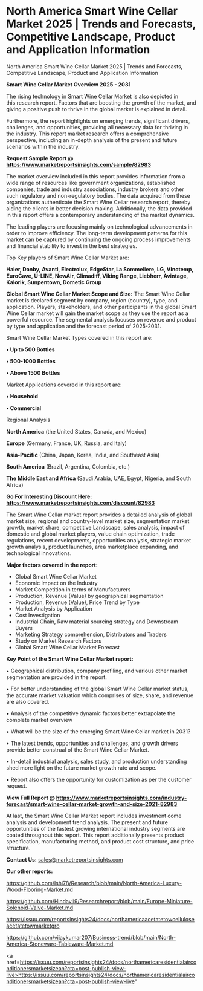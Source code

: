 # North America Smart Wine Cellar Market 2025 | Trends and Forecasts, Competitive Landscape, Product and Application Information
North America Smart Wine Cellar Market 2025 | Trends and Forecasts, Competitive Landscape, Product and Application Information

<Strong> Smart Wine Cellar Market Overview 2025 - 2031</strong>

The rising technology in Smart Wine Cellar Market is also depicted in this research report. Factors that are boosting the growth of the market, and giving a positive push to thrive in the global market is explained in detail.

Furthermore, the report highlights on emerging trends, significant drivers, challenges, and opportunities, providing all necessary data for thriving in the industry. This report market research offers a comprehensive perspective, including an in-depth analysis of the present and future scenarios within the industry.

<strong>Request Sample Report @ <a href=https://www.marketreportsinsights.com/sample/82983>https://www.marketreportsinsights.com/sample/82983</a></strong>

The market overview included in this report provides information from a wide range of resources like government organizations, established companies, trade and industry associations, industry brokers and other such regulatory and non-regulatory bodies. The data acquired from these organizations authenticate the Smart Wine Cellar research report, thereby aiding the clients in better decision making. Additionally, the data provided in this report offers a contemporary understanding of the market dynamics.

The leading players are focusing mainly on technological advancements in order to improve efficiency. The long-term development patterns for this market can be captured by continuing the ongoing process improvements and financial stability to invest in the best strategies.

Top Key players of Smart Wine Cellar Market are:

<strong>Haier, Danby, Avanti, Electrolux, EdgeStar, La Sommeliere, LG, Vinotemp, EuroCave, U-LINE, NewAir, Climadiff, Viking Range, Liebherr, Avintage, Kalorik, Sunpentown, Dometic Group</strong>

<strong><b>Global Smart Wine Cellar Market Scope and Size:</b></strong>
The Smart Wine Cellar market is declared segment by company, region (country), type, and application. Players, stakeholders, and other participants in the global Smart Wine Cellar market will gain the market scope as they use the report as a powerful resource. The segmental analysis focuses on revenue and product by type and application and the forecast period of 2025-2031.

Smart Wine Cellar Market Types covered in this report are:

<strong>• Up to 500 Bottles

• 500-1000 Bottles

• Above 1500 Bottles</strong>

Market Applications covered in this report are:

<strong>• Household

• Commercial</strong> 

Regional Analysis

<strong>North America</strong> (the United States, Canada, and Mexico)

<strong>Europe</strong> (Germany, France, UK, Russia, and Italy)

<strong>Asia-Pacific</strong> (China, Japan, Korea, India, and Southeast Asia)

<strong>South America</strong> (Brazil, Argentina, Colombia, etc.)

<strong>The Middle East and Africa</strong> (Saudi Arabia, UAE, Egypt, Nigeria, and South Africa)

<strong>Go For Interesting Discount Here: <a href=https://www.marketreportsinsights.com/discount/82983>https://www.marketreportsinsights.com/discount/82983</a></strong>

The Smart Wine Cellar market report provides a detailed analysis of global market size, regional and country-level market size, segmentation market growth, market share, competitive Landscape, sales analysis, impact of domestic and global market players, value chain optimization, trade regulations, recent developments, opportunities analysis, strategic market growth analysis, product launches, area marketplace expanding, and technological innovations.

<strong><b>Major factors covered in the report:</b></strong>
<ul>
  <li>Global Smart Wine Cellar Market </li>
  <li>Economic Impact on the Industry</li>
  <li>Market Competition in terms of Manufacturers</li>
  <li>Production, Revenue (Value) by geographical segmentation</li>
  <li>Production, Revenue (Value), Price Trend by Type</li>
  <li>Market Analysis by Application</li>
  <li>Cost Investigation</li>
  <li>Industrial Chain, Raw material sourcing strategy and Downstream Buyers</li>
  <li>Marketing Strategy comprehension, Distributors and Traders</li>
  <li>Study on Market Research Factors</li>
  <li>Global Smart Wine Cellar Market Forecast</li>
</ul>

<strong><b>Key Point of the Smart Wine Cellar Market report:</b></strong>

• Geographical distribution, company profiling, and various other market segmentation are provided in the report.

• For better understanding of the global Smart Wine Cellar market status, the accurate market valuation which comprises of size, share, and revenue are also covered.

• Analysis of the competitive dynamic factors better extrapolate the complete market overview

• What will be the size of the emerging Smart Wine Cellar market in 2031?

• The latest trends, opportunities and challenges, and growth drivers provide better construal of the Smart Wine Cellar Market.

• In-detail industrial analysis, sales study, and production understanding shed more light on the future market growth rate and scope.

• Report also offers the opportunity for customization as per the customer request.

<strong><b>View Full Report @ <a href=https://www.marketreportsinsights.com/industry-forecast/smart-wine-cellar-market-growth-and-size-2021-82983>https://www.marketreportsinsights.com/industry-forecast/smart-wine-cellar-market-growth-and-size-2021-82983</a></b></strong>


At last, the Smart Wine Cellar Market report includes investment come analysis and development trend analysis. The present and future opportunities of the fastest growing international industry segments are coated throughout this report. This report additionally presents product specification, manufacturing method, and product cost structure, and price structure.

<strong>Contact Us:</strong>
sales@marketreportsinsights.com

<strong>Our other reports:</strong>

<a href=https://github.com/Ishi78/Research/blob/main/North-America-Luxury-Wood-Flooring-Market.md>https://github.com/Ishi78/Research/blob/main/North-America-Luxury-Wood-Flooring-Market.md</a>

<a href=https://github.com/Hindavii9/Researchreport/blob/main/Europe-Miniature-Solenoid-Valve-Market.md>https://github.com/Hindavii9/Researchreport/blob/main/Europe-Miniature-Solenoid-Valve-Market.md</a>

<a href=https://issuu.com/reportsinsights24/docs/northamericaacetatetowcelluloseacetatetowmarketgro>https://issuu.com/reportsinsights24/docs/northamericaacetatetowcelluloseacetatetowmarketgro</a>

<a href=https://github.com/vijaykumar207/Business-trend/blob/main/North-America-Stoneware-Tableware-Market.md>https://github.com/vijaykumar207/Business-trend/blob/main/North-America-Stoneware-Tableware-Market.md</a>

<a href=https://issuu.com/reportsinsights24/docs/northamericaresidentialairconditionersmarketsizean?cta=post-publish-view-live>https://issuu.com/reportsinsights24/docs/northamericaresidentialairconditionersmarketsizean?cta=post-publish-view-live</a>"
